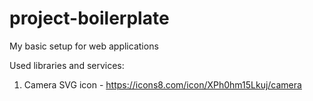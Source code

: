 # project-boilerplate
My basic setup for web applications 

Used libraries and services:

1. Camera SVG icon - https://icons8.com/icon/XPh0hm15Lkuj/camera